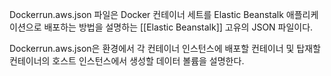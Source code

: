 Dockerrun.aws.json 파일은 Docker 컨테이너 세트를 Elastic Beanstalk 애플리케이션으로 배포하는 방법을 설명하는 [[Elastic Beanstalk]] 고유의 JSON 파일이다.

Dockerrun.aws.json은 환경에서 각 컨테이너 인스턴스에 배포할 컨테이너 및 탑재할 컨테이너의 호스트 인스턴스에서 생성할 데이터 볼륨을 설명한다.